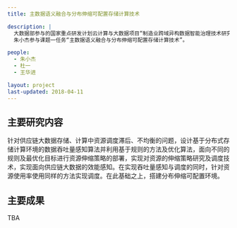 ```yaml
---
title: 主数据语义融合与分布伸缩可配置存储计算技术

description: |
  大数据部参与的国家重点研发计划云计算与大数据项目“制造业跨域异构数据智能治理技术研究”项目，
  朱小杰参与课题一任务“主数据语义融合与分布伸缩可配置存储计算技术”。

people:
  - 朱小杰
  - 杜一
  - 王华进

layout: project
last-updated: 2018-04-11
---
```


## 主要研究内容
针对供应链大数据存储、计算中资源调度滞后、不均衡的问题，设计基于分布式存储计算环境的数据吞吐量感知算法并利用基于规则的方法及优化算法，面向不同的规则及最优化目标进行资源伸缩策略的部署，实现对资源的伸缩策略研究及调度技术，实现面向供应链大数据的效能感知。在实现吞吐量感知与调度的同时，针对资源使用率使用同样的方法实现调度。在此基础之上，搭建分布伸缩可配置环境。

## 主要成果
TBA
